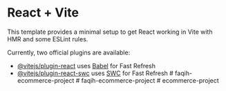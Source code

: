# React + Vite

This template provides a minimal setup to get React working in Vite with HMR and some ESLint rules.

Currently, two official plugins are available:

- [@vitejs/plugin-react](https://github.com/vitejs/vite-plugin-react/blob/main/packages/plugin-react/README.md) uses [Babel](https://babeljs.io/) for Fast Refresh
- [@vitejs/plugin-react-swc](https://github.com/vitejs/vite-plugin-react-swc) uses [SWC](https://swc.rs/) for Fast Refresh
#   f a q i h - e c o m m e r c e - p r o j e c t  
 #   f a q i h - e c o m m e r c e - p r o j e c t  
 #   e c o m m e r c e - p r o j e c t  
 